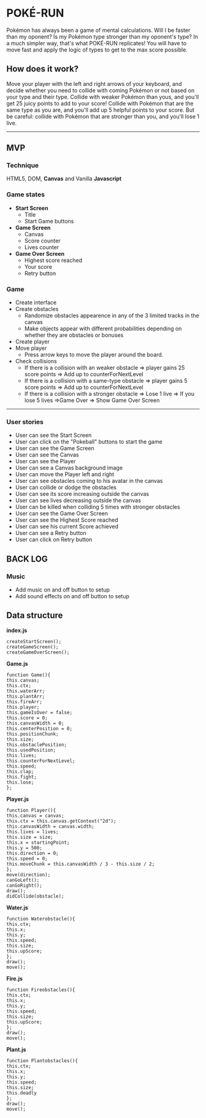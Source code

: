 # POKÉ-RUN 
Pokémon has always been a game of mental calculations. Will I be faster than my oponent? Is my Pokémon type stronger than my oponent's type?
In a much simpler way, that's what POKÉ-RUN replicates!
You will have to move fast and apply the logic of types to get to the max score possible. 

## How does it work?
Move your player with the left and right arrows of your keyboard, and decide whether you need to collide with coming Pokémon or not based on your type and their type.
Collide with weaker Pokémon than yous, and you'll get 25 juicy points to add to your score!
Collide with Pokémon that are the same type as you are, and you'll add up 5 helpful points to your score.
But be careful: collide with Pokémon that are stronger than you, and you'll lose 1 live.


* * *
## MVP
### Technique
HTML5, DOM, **Canvas** and Vanilla **Javascript**

### Game states
* __Start Screen__
  * Title
  * Start Game buttons
* __Game Screen__
  * Canvas
  * Score counter
  * Lives counter
* __Game Over Screen__
  * Highest score reached
  * Your score
  * Retry button

### Game
* Create interface
* Create obstacles
    * Randomize obstacles appearence in any of the 3 limited tracks in the canvas
    * Make objects appear with different probabilities depending on whether they are obstacles or bonuses
* Create player
* Move player
  * Press arrow keys to move the player around the board.
* Check collisions
  * If there is a collision with an weaker obstacle => player gains 25 score points => Add up to counterForNextLevel
  * If there is a collision with a same-type obstacle => player gains 5 score points => Add up to counterForNextLevel
  * If there is a collision with a stronger obstacle => Lose 1 live => If you lose 5 lives =>Game Over => Show Game Over Screen
* * *

### User stories
- User can see the Start Screen
- User can click on the "Pokeball" buttons to start the game
- User can see the Game Screen
- User can see the Canvas
- User can see the Player
- User can see a Canvas background image
- User can move the Player left and right
- User can see obstacles coming to his avatar in the canvas
- User can collide or dodge the obstacles
- User can see its score increasing outside the canvas
- User can see lives decreasing outside the canvas
- User can be killed when colliding 5 times with stronger obstacles
- User can see the Game Over Screen
- User can see the Highest Score reached
- User can see his current Score achieved
- User can see a Retry button
- User can click on Retry button

## BACK LOG
### Music
* Add music on and off button to setup
* Add sound effects on and off button to setup

## Data structure
__index.js__
````
createStartScreen();
createGameScreen();
createGameOverScreen();
````
__Game.js__
````
function Game(){
this.canvas;
this.ctx;
this.waterArr;
this.plantArr;
this.fireArr;
this.player;
this.gameIsOver = false; 
this.score = 0;
this.canvasWidth = 0;
this.centerPosition = 0;
this.positionChunk;
this.size;
this.obstaclePosition;
this.usedPosition;
this.lives;
this.counterForNextLevel;
this.speed;
this.clap;
this.fight;
this.lose;
};
````
__Player.js__
````
function Player(){
this.canvas = canvas;
this.ctx = this.canvas.getContext("2d");
this.canvasWidth = canvas.width; 
this.lives = lives; 
this.size = size;
this.x = startingPoint;
this.y = 500;
this.direction = 0;
this.speed = 0;
this.moveChunk = this.canvasWidth / 3 - this.size / 2;
};
move(direction);
canGoLeft();
canGoRight();
draw();
didCollide(obstacle);
````
__Water.js__
````
function Waterobstacle(){
this.ctx; 
this.x; 
this.y;
this.speed; 
this.size;
this.upScore;
};
draw();
move();

````
__Fire.js__
````
function Fireobstacles(){
this.ctx;
this.x; 
this.y;
this.speed;
this.size;
this.upScore;
};
draw();
move();

````
__Plant.js__
````
function Plantobstacles(){
this.ctx;
this.x; 
this.y;
this.speed;
this.size;
this.deadly
};
draw();
move();
````
